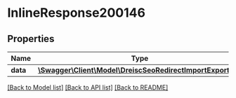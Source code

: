 # InlineResponse200146

## Properties
Name | Type | Description | Notes
------------ | ------------- | ------------- | -------------
**data** | [**\Swagger\Client\Model\DreiscSeoRedirectImportExportFile**](DreiscSeoRedirectImportExportFile.md) |  | [optional] 

[[Back to Model list]](../../README.md#documentation-for-models) [[Back to API list]](../../README.md#documentation-for-api-endpoints) [[Back to README]](../../README.md)

